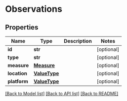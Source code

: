 # Observations

## Properties
Name | Type | Description | Notes
------------ | ------------- | ------------- | -------------
**id** | **str** |  | [optional] 
**type** | **str** |  | [optional] 
**measure** | [**Measure**](Measure.md) |  | [optional] 
**location** | [**ValueType**](ValueType.md) |  | [optional] 
**platform** | [**ValueType**](ValueType.md) |  | [optional] 

[[Back to Model list]](../README.md#documentation-for-models) [[Back to API list]](../README.md#documentation-for-api-endpoints) [[Back to README]](../README.md)



